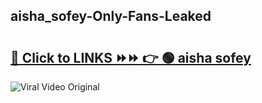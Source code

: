 
 ## aisha_sofey-Only-Fans-Leaked

# <h2><a href="https://clipsfans.com/aisha_sofey&ref=git">🔗 Click to LINKS ⏩⏩ 👉 🟢 aisha sofey </a></h2>

<a href="https://clipsfans.com/aisha_sofey&ref=git" rel="nofollow" data-target="animated-image.originalLink"><img src="https://i.ibb.co.com/xMMVF88/686577567.gif" alt="Viral Video Original" style="max-width: 100%; display: inline-block;" data-target="animated-image.originalImage"></a>
